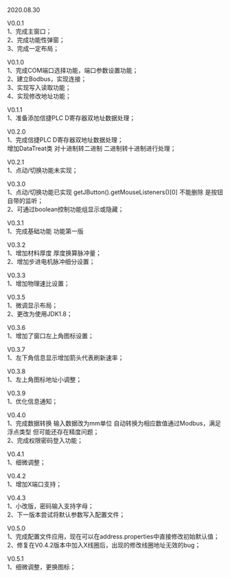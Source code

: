 2020.08.30

V0.0.1  
1、完成主窗口；  
2、完成功能性弹窗；  
3、完成一定布局；

V0.1.0  
1、完成COM端口选择功能，端口参数设置功能；  
2、建立Bodbus，实现连接；  
3、实现写入读取功能；  
4、实现修改地址功能；  

V0.1.1  
1、准备添加信捷PLC D寄存器双地址数据处理；  

V0.2.0  
1、完成信捷PLC D寄存器双地址数据处理；  
增加DataTreat类 对十进制转二进制 二进制转十进制进行处理；  

V0.2.1  
1、点动/切换功能未实现；  

V0.3.0  
1、点动/切换功能已实现 getJButton().getMouseListeners()[0] 不能删除 是按钮自带的监听；  
2、可通过boolean控制功能组显示或隐藏；

V0.3.1  
1、完成基础功能  功能第一版

V0.3.2  
1、增加材料厚度  厚度换算脉冲量；  
2、增加步进电机脉冲细分设置；

V0.3.3  
1、增加物理速比设置；

V0.3.5  
1、微调显示布局；  
2、更改为使用JDK1.8；

V0.3.6  
1、增加了窗口左上角图标设置；

V0.3.7  
1、左下角信息显示增加箭头代表刷新速率；

V0.3.8  
1、左上角图标地址小调整；

V0.3.9  
1、优化信息通知；

V0.4.0  
1、完成数据转换 输入数据改为mm单位  自动转换为相应数值通过Modbus，满足浮点类型 但可能还存在精度问题；  
2、完成权限密码登入功能；

V0.4.1  
1、细微调整；

V0.4.2  
1、增加X端口支持；

V0.4.3  
1、小改版，密码输入支持字母；  
2、下一版本尝试将默认参数写入配置文件；

V0.5.0  
1、完成配置文件应用，现在可以在address.properties中直接修改初始默认值；  
2、修复在V0.4.2版本中加入X线圈后，出现的修改线圈地址无效的bug；

V0.5.1  
1、细微调整，更换图标；
